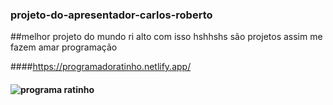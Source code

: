 ### projeto-do-apresentador-carlos-roberto
##melhor projeto do mundo ri alto com isso hshhshs são projetos assim me fazem amar programação


####https://programadoratinho.netlify.app/
#### ![programa ratinho](https://user-images.githubusercontent.com/84733192/185761463-90e1a768-7637-4eb2-8680-f87c33407abf.jpeg)
